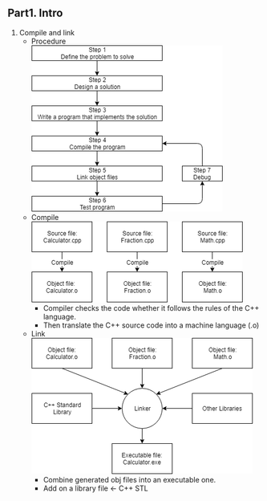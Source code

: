 ## Part1. Intro
1. Compile and link
   - Procedure   
     ![img](../img/Img01-Procedure.png)
   - Compile  
     ![img](../img/Img02-Complie.png)  
     - Compiler checks the code whether it follows the rules of the C++ language.  
     - Then translate the C++ source code into a machine language (.o)
   - Link  
     ![img](../img/Img03-Link.png)  
     - Combine generated obj files into an executable one.
     - Add on a library file <- C++ STL